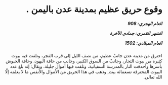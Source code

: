 <h1 dir="rtl">وقوع حريق عظيم بمدينة عدن باليمن .</h1>

<h5 dir="rtl">العام الهجري:  908

الشهر القمري: جمادى الآخرة

العام الميلادي: 1502</h5>

<p dir="rtl">احترق من مدينة عدن جانبٌ عظيم، من نصف الليل إلى قرب الفجر، وتلفت فيه بيوت كثيرة من بيوت التجار، وجانبٌ من السوق الكبير، وجانب من حافة اليهود، وحافة الحبوش بأسرها وأحدقت النار بالمدرسة السفيانية، وتلفت فيها أموال جليلة. ويقال: إنه بلغ عدد البيوت المحترقة تسعمائة بيت, وذهب في هذا الحريق من الأموال والأنفس ما لا يعلمه إلَّا الله تعالى.</p></br>
